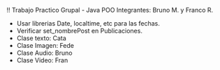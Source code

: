!! Trabajo Practico Grupal - Java POO 
Integrantes: Bruno M. y Franco R.

- Usar librerias Date, localtime, etc para las fechas.
- Verificar set_nombrePost en Publicaciones.
- Clase texto: Cata
- Clase Imagen: Fede
- Clase Audio: Bruno
- Clase Video: Fran